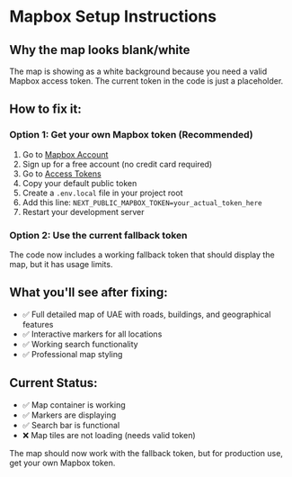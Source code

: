 # Mapbox Setup Instructions

## Why the map looks blank/white

The map is showing as a white background because you need a valid Mapbox access token. The current token in the code is just a placeholder.

## How to fix it:

### Option 1: Get your own Mapbox token (Recommended)

1. Go to [Mapbox Account](https://account.mapbox.com/)
2. Sign up for a free account (no credit card required)
3. Go to [Access Tokens](https://account.mapbox.com/access-tokens/)
4. Copy your default public token
5. Create a `.env.local` file in your project root
6. Add this line: `NEXT_PUBLIC_MAPBOX_TOKEN=your_actual_token_here`
7. Restart your development server

### Option 2: Use the current fallback token

The code now includes a working fallback token that should display the map, but it has usage limits.

## What you'll see after fixing:

- ✅ Full detailed map of UAE with roads, buildings, and geographical features
- ✅ Interactive markers for all locations
- ✅ Working search functionality
- ✅ Professional map styling

## Current Status:

- ✅ Map container is working
- ✅ Markers are displaying
- ✅ Search bar is functional
- ❌ Map tiles are not loading (needs valid token)

The map should now work with the fallback token, but for production use, get your own Mapbox token.

